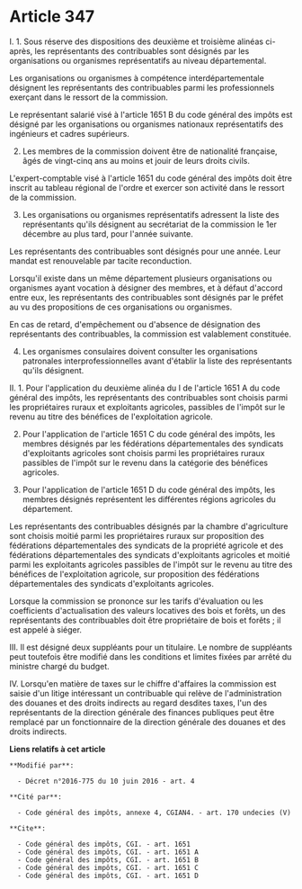 # Article 347

I. 1. Sous réserve des dispositions des deuxième et troisième alinéas ci-après, les représentants des contribuables sont
désignés par les organisations ou organismes représentatifs au niveau départemental. 

Les organisations ou organismes à compétence interdépartementale désignent les représentants des contribuables parmi les
professionnels exerçant dans le ressort de la commission. 

Le représentant salarié visé à l'article 1651 B du code général des impôts est désigné par les organisations ou organismes
nationaux représentatifs des ingénieurs et cadres supérieurs. 

2. Les membres de la commission doivent être de nationalité française, âgés de vingt-cinq ans au moins et jouir de leurs
droits civils. 

L'expert-comptable visé à l'article 1651 du code général des impôts doit être inscrit au tableau régional de l'ordre et
exercer son activité dans le ressort de la commission. 

3. Les organisations ou organismes représentatifs adressent la liste des représentants qu'ils désignent au secrétariat de la
commission le 1er décembre au plus tard, pour l'année suivante. 

Les représentants des contribuables sont désignés pour une année. Leur mandat est renouvelable par tacite reconduction. 

Lorsqu'il existe dans un même département plusieurs organisations ou organismes ayant vocation à désigner des membres, et à
défaut d'accord entre eux, les représentants des contribuables sont désignés par le préfet au vu des propositions de ces
organisations ou organismes. 

En cas de retard, d'empêchement ou d'absence de désignation des représentants des contribuables, la commission est
valablement constituée. 

4. Les organismes consulaires doivent consulter les organisations patronales interprofessionnelles avant d'établir la liste
des représentants qu'ils désignent. 

II. 1. Pour l'application du deuxième alinéa du I de l'article 1651 A du code général des impôts, les représentants des
contribuables sont choisis parmi les propriétaires ruraux et exploitants agricoles, passibles de l'impôt sur le revenu au
titre des bénéfices de l'exploitation agricole. 

2. Pour l'application de l'article 1651 C du code général des impôts, les membres désignés par les fédérations
départementales des syndicats d'exploitants agricoles sont choisis parmi les propriétaires ruraux passibles de l'impôt sur le
revenu dans la catégorie des bénéfices agricoles. 

3. Pour l'application de l'article 1651 D du code général des impôts, les membres désignés représentent les différentes
régions agricoles du département. 

Les représentants des contribuables désignés par la chambre d'agriculture sont choisis moitié parmi les propriétaires ruraux
sur proposition des fédérations départementales des syndicats de la propriété agricole et des fédérations départementales des
syndicats d'exploitants agricoles et moitié parmi les exploitants agricoles passibles de l'impôt sur le revenu au titre des
bénéfices de l'exploitation agricole, sur proposition des fédérations départementales des syndicats d'exploitants agricoles. 

Lorsque la commission se prononce sur les tarifs d'évaluation ou les coefficients d'actualisation des valeurs locatives des
bois et forêts, un des représentants des contribuables doit être propriétaire de bois et forêts ; il est appelé à siéger. 

III. Il est désigné deux suppléants pour un titulaire. Le nombre de suppléants peut toutefois être modifié dans les
conditions et limites fixées par arrêté du ministre chargé du budget. 

IV. Lorsqu'en matière de taxes sur le chiffre d'affaires la commission est saisie d'un litige intéressant un contribuable qui
relève de l'administration des douanes et des droits indirects au regard desdites taxes, l'un des représentants de la
direction générale des finances publiques peut être remplacé par un fonctionnaire de la direction générale des douanes et des
droits indirects.

**Liens relatifs à cet article**

	**Modifié par**:

	  - Décret n°2016-775 du 10 juin 2016 - art. 4

	**Cité par**:

	  - Code général des impôts, annexe 4, CGIAN4. - art. 170 undecies (V)

	**Cite**:

	  - Code général des impôts, CGI. - art. 1651
	  - Code général des impôts, CGI. - art. 1651 A
	  - Code général des impôts, CGI. - art. 1651 B
	  - Code général des impôts, CGI. - art. 1651 C
	  - Code général des impôts, CGI. - art. 1651 D
